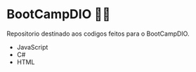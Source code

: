 # BootCampDIO 👨‍🎓

Repositorio destinado aos codigos feitos para o BootCampDIO.

- JavaScript
- C#
- HTML
